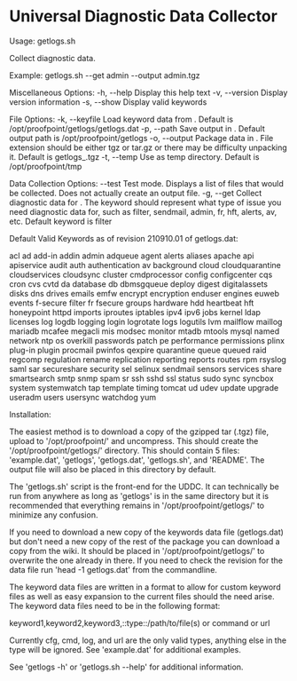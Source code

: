 # Universal Diagnostic Data Collector

Usage: getlogs.sh <OPTIONS>

Collect diagnostic data.

Example: getlogs.sh --get admin --output admin.tgz

Miscellaneous Options:
  -h, --help                Display this help text
  -v, --version             Display version information
  -s, --show                Display valid keywords

File Options:
  -k, --keyfile <file>      Load keyword data from <file>. Default is
                            /opt/proofpoint/getlogs/getlogs.dat
  -p, --path <path>         Save output in <path>. Default output
                            path is /opt/proofpoint/getlogs
  -o, --output <file>       Package data in <file>. File extension
                            should be either tgz or tar.gz or there
                            may be difficulty unpacking it. Default is
                            getlogs_<HOST>_<KEY>_<TIME>.tgz
  -t, --temp <path>         Use <path> as temp directory. Default is
                            /opt/proofpoint/tmp

Data Collection Options:
  --test                    Test mode. Displays a list of files that
                            would be collected. Does not actually create
                            an output file.
  -g, --get <keyword>       Collect diagnostic data for <keyword>. The
                            keyword should represent what type of issue
                            you need diagnostic data for, such as filter,
                            sendmail, admin, fr, hft, alerts, av, etc.
                            Default keyword is filter

Default Valid Keywords as of revision 210910.01 of getlogs.dat:

acl                 ad                  add-in              addin
admin               adqueue             agent               alerts
aliases             apache              api                 apiservice
audit               auth                authentication      av
background          cloud               cloudquarantine     cloudservices
cloudsync           cluster             cmdprocessor        config
configcenter        cqs                 cron                cvs
cvtd                da                  database            db
dbmsgqueue          deploy              digest              digitalassets
disks               dns                 drives              emails
emfw                encrypt             encryption          enduser
engines             euweb               events              f-secure
filter              fr                  fsecure             groups
hardware            hdd                 heartbeat           hft
honeypoint          httpd               imports             iproutes
iptables            ipv4                ipv6                jobs
kernel              ldap                licenses            log
logdb               logging             login               logrotate
logs                logutils            lvm                 mailflow
maillog             mariadb             mcafee              megacli
mis                 modsec              monitor             mtadb
mtools              mysql               named               network
ntp                 os                  overkill            passwords
patch               pe                  performance         permissions
plinx               plug-in             plugin              procmail
pwinfos             qexpire             quarantine          queue
queued              raid                regcomp             regulation
rename              replication         reporting           reports
routes              rpm                 rsyslog             saml
sar                 secureshare         security            sel
selinux             sendmail            sensors             services
share               smartsearch         smtp                snmp
spam                sr                  ssh                 sshd
ssl                 status              sudo                sync
syncbox             system              systemwatch         tap
template            timing              tomcat              ud
udev                update              upgrade             useradm
users               usersync            watchdog            yum

Installation:

The easiest method is to download a copy of the gzipped tar (.tgz) file,
upload to '/opt/proofpoint/' and uncompress. This should create the
'/opt/proofpoint/getlogs/' directory. This should contain 5 files:
'example.dat', 'getlogs', 'getlogs.dat', 'getlogs.sh', and 'README'. The
output file will also be placed in this directory by default.

The 'getlogs.sh' script is the front-end for the UDDC. It can technically be
run from anywhere as long as 'getlogs' is in the same directory but it is
recommended that everything remains in '/opt/proofpoint/getlogs/' to minimize
any confusion.

If you need to download a new copy of the keywords data file (getlogs.dat) but
don't need a new copy of the rest of the package you can download a copy from
the wiki. It should be placed in '/opt/proofpoint/getlogs/' to overwrite the
one already in there. If you need to check the revision for the data file run
'head -1 getlogs.dat' from the commandline.

The keyword data files are written in a format to allow for custom keyword
files as well as easy expansion to the current files should the need arise.
The keyword data files need to be in the following format:

keyword1,keyword2,keyword3,::type::/path/to/file(s) or command or url

Currently cfg, cmd, log, and url are the only valid types, anything else in
the type will be ignored. See 'example.dat' for additional examples.

See 'getlogs -h' or 'getlogs.sh --help' for additional information.

